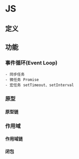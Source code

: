 # JS #

## 定义 ##

## 功能 ##
### 事件循环(Event Loop) ###
    - 同步任务
    - 微任务 Promise
    - 宏任务 setTimeout、setInterval

### 原型 ###
#### 原型链 ####

### 作用域 ###
#### 作用域链 ####
#### 闭包 ####
